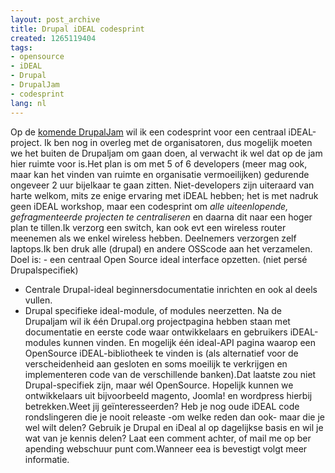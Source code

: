 ```yaml
---
layout: post_archive
title: Drupal iDEAL codesprint
created: 1265119404
tags:
- opensource
- iDEAL
- Drupal
- DrupalJam
- codesprint
lang: nl
---
```

Op de [komende DrupalJam](http://drupal.nl/evenement/drupaljam-6-amsterdam) wil ik een codesprint voor een centraal iDEAL-project. Ik ben nog in overleg met de organisatoren, dus mogelijk moeten we het buiten de Drupaljam om gaan doen, al verwacht ik wel dat op de jam hier ruimte voor is.Het plan is om met 5 of 6 developers (meer mag ook, maar kan het vinden van ruimte en organisatie vermoeilijken) gedurende ongeveer 2 uur bijelkaar te gaan zitten. Niet-developers zijn uiteraard van harte welkom, mits ze enige ervaring met iDEAL hebben; het is met nadruk geen iDEAL workshop, maar een codesprint om _alle uiteenlopende, gefragmenteerde projecten te centraliseren_ en daarna dit naar een hoger plan te tillen.Ik verzorg een switch, kan ook evt een wireless router meenemen als we enkel wireless hebben. Deelnemers verzorgen zelf laptops.Ik ben druk alle (drupal) en andere OSScode aan het verzamelen. Doel is: - een centraal Open Source ideal interface opzetten. (niet persé Drupalspecifiek)
- Centrale Drupal-ideal beginnersdocumentatie inrichten en ook al deels vullen. 
- Drupal specifieke ideal-module, of modules neerzetten. 
Na de Drupaljam wil ik één Drupal.org projectpagina hebben staan met documentatie en eerste code waar ontwikkelaars en gebruikers iDEAL-modules kunnen vinden. En mogelijk één ideal-API pagina waarop een OpenSource iDEAL-bibliotheek te vinden is (als alternatief voor de verscheidenheid aan gesloten en soms moeilijk te verkrijgen en implementeren code van de verschillende banken).Dat laatste zou niet Drupal-specifiek zijn, maar wél OpenSource. Hopelijk kunnen we ontwikkelaars uit bijvoorbeeld magento, Joomla! en wordpress hierbij betrekken.Weet jij geïnteresseerden? Heb je nog oude iDEAL code rondslingeren die je nooit releaste -om welke reden dan ook- maar die je wel wilt delen? Gebruik je Drupal en iDeal al op dagelijkse basis en wil je wat van je kennis delen? Laat een comment achter, of mail me op ber apending webschuur punt com.Wanneer eea is bevestigt volgt meer informatie. 
